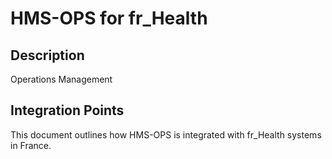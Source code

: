 # HMS-OPS for fr_Health

## Description

Operations Management

## Integration Points

This document outlines how HMS-OPS is integrated with fr_Health systems in France.
